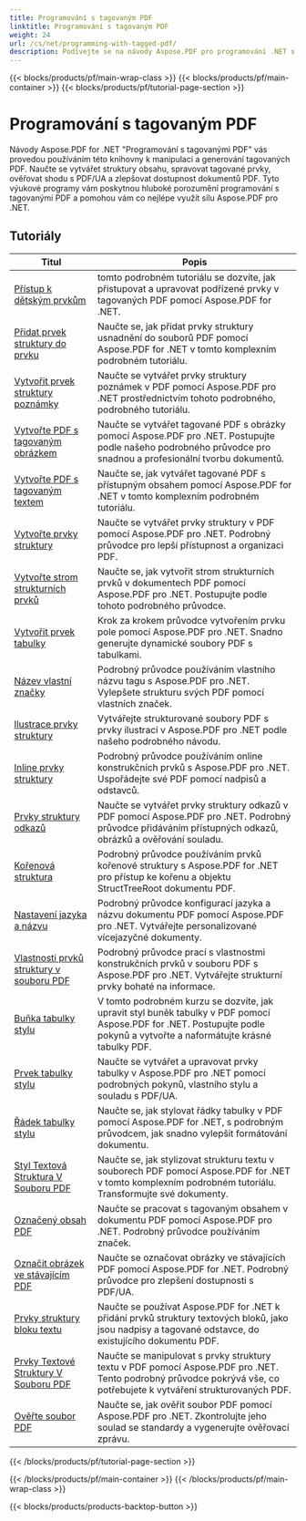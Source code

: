 ```yaml
---
title: Programování s tagovaným PDF
linktitle: Programování s tagovaným PDF
weight: 24
url: /cs/net/programming-with-tagged-pdf/
description: Podívejte se na návody Aspose.PDF pro programování .NET s tagovaným PDF, abyste zvládli manipulaci a generování tagovaného PDF.
---
```


{{< blocks/products/pf/main-wrap-class >}}
{{< blocks/products/pf/main-container >}}
{{< blocks/products/pf/tutorial-page-section >}}

# Programování s tagovaným PDF


Návody Aspose.PDF for .NET "Programování s tagovanými PDF" vás provedou používáním této knihovny k manipulaci a generování tagovaných PDF. Naučte se vytvářet struktury obsahu, spravovat tagované prvky, ověřovat shodu s PDF/UA a zlepšovat dostupnost dokumentů PDF. Tyto výukové programy vám poskytnou hluboké porozumění programování s tagovanými PDF a pomohou vám co nejlépe využít sílu Aspose.PDF pro .NET.

## Tutoriály
| Titul | Popis |
| --- | --- | 
| [Přístup k dětským prvkům](./access-children-elements/) | tomto podrobném tutoriálu se dozvíte, jak přistupovat a upravovat podřízené prvky v tagovaných PDF pomocí Aspose.PDF for .NET. |  
| [Přidat prvek struktury do prvku](./add-structure-element-into-element/) | Naučte se, jak přidat prvky struktury usnadnění do souborů PDF pomocí Aspose.PDF for .NET v tomto komplexním podrobném tutoriálu. |  
| [Vytvořit prvek struktury poznámky](./create-note-structure-element/) | Naučte se vytvářet prvky struktury poznámek v PDF pomocí Aspose.PDF pro .NET prostřednictvím tohoto podrobného, podrobného tutoriálu. |  
| [Vytvořte PDF s tagovaným obrázkem](./create-pdf-with-tagged-image/) | Naučte se vytvářet tagované PDF s obrázky pomocí Aspose.PDF pro .NET. Postupujte podle našeho podrobného průvodce pro snadnou a profesionální tvorbu dokumentů. |  
| [Vytvořte PDF s tagovaným textem](./create-pdf-with-tagged-text/) | Naučte se, jak vytvářet tagované PDF s přístupným obsahem pomocí Aspose.PDF for .NET v tomto komplexním podrobném tutoriálu. |  
| [Vytvořte prvky struktury](./create-structure-elements/) | Naučte se vytvářet prvky struktury v PDF pomocí Aspose.PDF pro .NET. Podrobný průvodce pro lepší přístupnost a organizaci PDF. |  
| [Vytvořte strom strukturních prvků](./create-structure-elements-tree/) | Naučte se, jak vytvořit strom strukturních prvků v dokumentech PDF pomocí Aspose.PDF pro .NET. Postupujte podle tohoto podrobného průvodce. |  
| [Vytvořit prvek tabulky](./create-table-element/) | Krok za krokem průvodce vytvořením prvku pole pomocí Aspose.PDF pro .NET. Snadno generujte dynamické soubory PDF s tabulkami. |  
| [Název vlastní značky](./custom-tag-name/) | Podrobný průvodce používáním vlastního názvu tagu s Aspose.PDF pro .NET. Vylepšete strukturu svých PDF pomocí vlastních značek. |  
| [Ilustrace prvky struktury](./illustration-structure-elements/) | Vytvářejte strukturované soubory PDF s prvky ilustrací v Aspose.PDF pro .NET podle našeho podrobného návodu. |  
| [Inline prvky struktury](./inline-structure-elements/) | Podrobný průvodce používáním online konstrukčních prvků s Aspose.PDF pro .NET. Uspořádejte své PDF pomocí nadpisů a odstavců. |  
| [Prvky struktury odkazů](./link-structure-elements/) | Naučte se vytvářet prvky struktury odkazů v PDF pomocí Aspose.PDF pro .NET. Podrobný průvodce přidáváním přístupných odkazů, obrázků a ověřování souladu. |  
| [Kořenová struktura](./root-structure/) | Podrobný průvodce používáním prvků kořenové struktury s Aspose.PDF for .NET pro přístup ke kořenu a objektu StructTreeRoot dokumentu PDF. |  
| [Nastavení jazyka a názvu](./setup-language-and-title/) | Podrobný průvodce konfigurací jazyka a názvu dokumentu PDF pomocí Aspose.PDF pro .NET. Vytvářejte personalizované vícejazyčné dokumenty. |  
| [Vlastnosti prvků struktury v souboru PDF](./structure-elements-properties/) | Podrobný průvodce prací s vlastnostmi konstrukčních prvků v souboru PDF s Aspose.PDF pro .NET. Vytvářejte strukturní prvky bohaté na informace. |  
| [Buňka tabulky stylu](./style-table-cell/) | V tomto podrobném kurzu se dozvíte, jak upravit styl buněk tabulky v PDF pomocí Aspose.PDF for .NET. Postupujte podle pokynů a vytvořte a naformátujte krásné tabulky PDF. |  
| [Prvek tabulky stylu](./style-table-element/) | Naučte se vytvářet a upravovat prvky tabulky v Aspose.PDF pro .NET pomocí podrobných pokynů, vlastního stylu a souladu s PDF/UA. |  
| [Řádek tabulky stylu](./style-table-row/) | Naučte se, jak stylovat řádky tabulky v PDF pomocí Aspose.PDF for .NET, s podrobným průvodcem, jak snadno vylepšit formátování dokumentu. |  
| [Styl Textová Struktura V Souboru PDF](./style-text-structure/) | Naučte se, jak stylizovat strukturu textu v souborech PDF pomocí Aspose.PDF for .NET v tomto komplexním podrobném tutoriálu. Transformujte své dokumenty. |  
| [Označený obsah PDF](./tagged-pdf-content/) | Naučte se pracovat s tagovaným obsahem v dokumentu PDF pomocí Aspose.PDF pro .NET. Podrobný průvodce používáním značek. |  
| [Označit obrázek ve stávajícím PDF](./tag-image-in-existing-pdf/) | Naučte se označovat obrázky ve stávajících PDF pomocí Aspose.PDF for .NET. Podrobný průvodce pro zlepšení dostupnosti s PDF/UA. |  
| [Prvky struktury bloku textu](./text-block-structure-elements/) | Naučte se používat Aspose.PDF for .NET k přidání prvků struktury textových bloků, jako jsou nadpisy a tagované odstavce, do existujícího dokumentu PDF. |  
| [Prvky Textové Struktury V Souboru PDF](./text-structure-elements/) | Naučte se manipulovat s prvky struktury textu v PDF pomocí Aspose.PDF pro .NET. Tento podrobný průvodce pokrývá vše, co potřebujete k vytváření strukturovaných PDF. |  
| [Ověřte soubor PDF](./validate-pdf/) | Naučte se, jak ověřit soubor PDF pomocí Aspose.PDF pro .NET. Zkontrolujte jeho soulad se standardy a vygenerujte ověřovací zprávu. |  
{{< /blocks/products/pf/tutorial-page-section >}}

{{< /blocks/products/pf/main-container >}}
{{< /blocks/products/pf/main-wrap-class >}}

{{< blocks/products/products-backtop-button >}}
